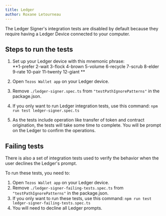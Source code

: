 ```yaml
---
title: Ledger
author: Roxane Letourneau
---
```


The Ledger Signer's integration tests are disabled by default because they require having a Ledger Device connected to your computer.

## Steps to run the tests

1. Set up your Ledger device with this mnemonic phrase:  
**1-prefer 
2-wait 
3-flock 
4-brown 
5-volume 
6-recycle 
7-scrub 
8-elder 
9-rate 
10-pair 
11-twenty 
12-giant **

2. Open `Tezos Wallet app` on your Ledger device.
3. Remove `./ledger-signer.spec.ts` from `"testPathIgnorePatterns"` in the package.json.
4. If you only want to run Ledger integration tests, use this command: `npm run test ledger-signer.spec.ts`
5. As the tests include operation like transfer of token and contract origination, the tests will take some time to complete. You will be prompt on the Ledger to confirm the operations.

## Failing tests

There is also a set of integration tests used to verify the behavior when the user declines the Ledger's prompt.

To run these tests, you need to:

1. Open `Tezos Wallet app` on your Ledger device.
2. Remove `./ledger-signer-failing-tests.spec.ts` from `"testPathIgnorePatterns"` in the package.json.
3. If you only want to run these tests, use this command: `npm run test ledger-signer-failing-tests.spec.ts`
4. You will need to decline all Ledger prompts.
